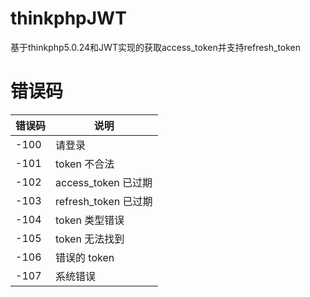 # thinkphpJWT
基于thinkphp5.0.24和JWT实现的获取access_token并支持refresh_token

# 错误码

| 错误码 | 说明                 |
| ------ | -------------------- |
| -100   | 请登录               |
| -101   | token 不合法         |
| -102   | access_token 已过期  |
| -103   | refresh_token 已过期 |
| -104   | token 类型错误       |
| -105   | token 无法找到       |
| -106   | 错误的 token       |
| -107   | 系统错误       |
